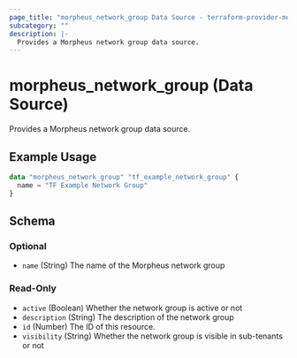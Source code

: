 ```yaml
---
page_title: "morpheus_network_group Data Source - terraform-provider-morpheus"
subcategory: ""
description: |-
  Provides a Morpheus network group data source.
---
```


# morpheus_network_group (Data Source)

Provides a Morpheus network group data source.

## Example Usage

```terraform
data "morpheus_network_group" "tf_example_network_group" {
  name = "TF Example Network Group"
}
```

<!-- schema generated by tfplugindocs -->
## Schema

### Optional

- `name` (String) The name of the Morpheus network group

### Read-Only

- `active` (Boolean) Whether the network group is active or not
- `description` (String) The description of the network group
- `id` (Number) The ID of this resource.
- `visibility` (String) Whether the network group is visible in sub-tenants or not
